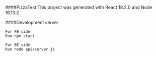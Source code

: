 ####PizzaTest
This project was generated with React 18.2.0 and Node 16.13.2

####Development server

```
For FE side
Run npm start

For BE side
Run node api/server.js
```
